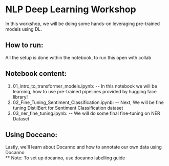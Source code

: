 # NLP Deep Learning Workshop

In this workshop, we will be doing some hands-on leveraging pre-trained models using DL. 

## How to run:
All the setup is done within the notebook, to run this open with collab

## Notebook content:
1. 01_intro_to_transformer_models.ipynb:
 -- In this notebook we will be learning, how to use pre-trained pipelines provided by hugging face library!
2. 02_Fine_Tuning_Sentiment_Classification.ipynb:
 -- Next, We will be fine tuning DistilBert for Sentiment Classification dataset
3. 03_ner_fine_tuning.ipynb:
  -- We will do some final fine-tuning on NER Dataset

## Using Doccano:
Lastly, we'll learn about Docanno and how to annotate our own data using Docanno              
 ** Note: To set up docanno, use docanno labelling guide
 

